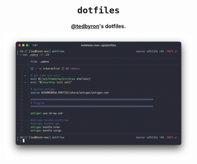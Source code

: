 <div align="center">
  <h1><code>dotfiles</code></h1>

  <p>
    <strong><a href="https://github.com/tedbyron">@tedbyron</a>'s dotfiles.</strong>
  </p>

  <img src="./screen.png" />
</div>
